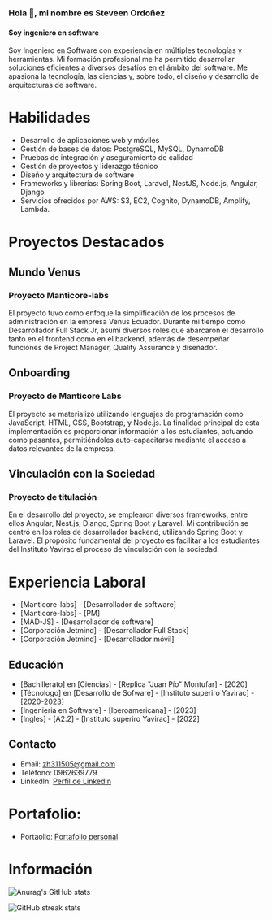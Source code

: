 ### Hola 👋, mi nombre  es Steveen Ordoñez
#### Soy ingeniero en software

Soy Ingeniero en Software con experiencia en múltiples tecnologías y herramientas. Mi formación profesional me ha permitido desarrollar soluciones eficientes a diversos desafíos en el ámbito del software. Me apasiona la tecnología, las ciencias y, sobre todo, el diseño y desarrollo de arquitecturas de software.

# Habilidades

- Desarrollo de aplicaciones web y móviles
- Gestión de bases de datos: PostgreSQL, MySQL, DynamoDB
- Pruebas de integración y aseguramiento de calidad
- Gestión de proyectos y liderazgo técnico
- Diseño y arquitectura de software
- Frameworks y librerías: Spring Boot, Laravel, NestJS, Node.js, Angular, Django
- Servicios ofrecidos por AWS: S3, EC2, Cognito, DynamoDB, Amplify, Lambda.

# Proyectos Destacados

## Mundo Venus

### Proyecto Manticore-labs

El proyecto tuvo como enfoque la simplificación de los procesos de administración en la empresa Venus Ecuador. Durante mi tiempo como Desarrollador Full Stack Jr, asumí diversos roles que abarcaron el desarrollo tanto en el frontend como en el backend, además de desempeñar funciones de Project Manager, Quality Assurance y diseñador.

## Onboarding

### Proyecto de Manticore Labs

El proyecto se materializó utilizando lenguajes de programación como JavaScript, HTML, CSS, Bootstrap, y Node.js. La finalidad principal de esta implementación es proporcionar información a los estudiantes, actuando como pasantes, permitiéndoles auto-capacitarse mediante el acceso a datos relevantes de la empresa.

## Vinculación con la Sociedad

### Proyecto de titulación

En el desarrollo del proyecto, se emplearon diversos frameworks, entre ellos Angular, Nest.js, Django, Spring Boot y Laravel. Mi contribución se centró en los roles de desarrollador backend, utilizando Spring Boot y Laravel. El propósito fundamental del proyecto es facilitar a los estudiantes del Instituto Yavirac el proceso de vinculación con la sociedad.

   
# Experiencia Laboral

- [Manticore-labs] - [Desarrollador de software] 
- [Manticore-labs] - [PM]
- [MAD-JS] - [Desarrollador de software]
- [Corporación Jetmind] - [Desarrollador Full Stack]
- [Corporación Jetmind] - [Desarrollador móvil]

## Educación

- [Bachillerato] en [Ciencias] - [Replica "Juan Pío" Montufar] - [2020]
- [Técnologo] en [Desarrollo de Sofware] - [Instituto superiro Yavirac] - [2020-2023]
- [Ingenieria en Software] - [Iberoamericana] - [2023]
- [Ingles] - [A2.2] - [Instituto superiro Yavirac] - [2022]


## Contacto

- Email: zh311505@gmail.com
- Teléfono: 0962639779
- LinkedIn: <a href="https://www.linkedin.com/in/steveen-ordo%C3%B1ez-244b0a227/" target="_blank">Perfil de LinkedIn</a>


#  Portafolio:

- Portaolio: <a href="https://main--steveen-portafolio.netlify.app/system/portafolio/" target="_blank">Portafolio personal</a>

# Información

![Anurag's GitHub stats](https://github-readme-stats.vercel.app/api?username=hscordonez&show_icons=true&theme=radical)

![GitHub streak stats](https://github-readme-streak-stats.herokuapp.com/?user=hscordonez)  



